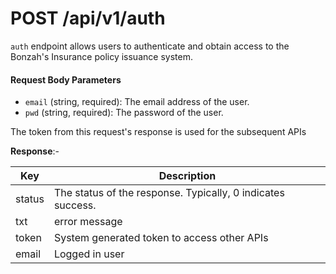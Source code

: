 # POST /api/v1/auth

`auth` endpoint allows users to authenticate and obtain access to the Bonzah's Insurance policy issuance system.
 
#### Request Body Parameters
 
- `email` (string, required): The email address of the user.
- `pwd` (string, required): The password of the user.

The token from this request's response is used for the subsequent APIs

**Response**:-

| Key | Description |
| --- | --- |
| status | The status of the response. Typically, 0 indicates success. |
| txt | error message |
| token | System generated token to access other APIs |
| email | Logged in user |

